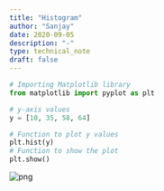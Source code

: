```yaml
---
title: "Histogram"
author: "Sanjay"
date: 2020-09-05
description: "-"
type: technical_note
draft: false
---
```


```python
# Importing Matplotlib library
from matplotlib import pyplot as plt 
```


```python
# y-axis values 
y = [10, 35, 58, 64] 
```


```python
# Function to plot y values
plt.hist(y) 
# Function to show the plot 
plt.show() 
```


![png](Histogram_3_0.png)

